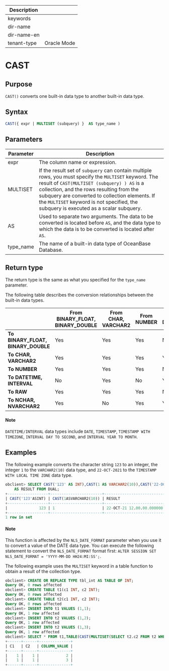 | Description   |                 |
|---------------|-----------------|
| keywords      |                 |
| dir-name      |                 |
| dir-name-en   |                 |
| tenant-type   | Oracle Mode     |

# CAST

## Purpose

`CAST()` converts one built-in data type to another built-in data type.

## Syntax

```sql
CAST({ expr | MULTISET (subquery) }  AS type_name )
```

## Parameters

| Parameter | Description |
|-----------|------------------------------------------------|
| expr | The column name or expression.  |
| MULTISET | If the result set of `subquery` can contain multiple rows, you must specify the `MULTISET` keyword. The result of `CAST(MULTISET (subquery) ) AS` is a collection, and the rows resulting from the subquery are converted to collection elements. If the `MULTISET` keyword is not specified, the subquery is executed as a scalar subquery.  |
| AS | Used to separate two arguments. The data to be converted is located before `AS`, and the data type to which the data is to be converted is located after `AS`.  |
| type_name | The name of a built-in data type of OceanBase Database.  |

## Return type

The return type is the same as what you specified for the `type_name` parameter.

The following table describes the conversion relationships between the built-in data types.

|                                    | **From BINARY_FLOAT, BINARY_DOUBLE** | **From CHAR, VARCHAR2** | **From NUMBER** | **From DATETIME/INTERVAL** | **From RAW** | **From NCHAR, NVARCHAR2** |
|------------------------------------|--------------------------------------|-------------------------|-----------------|----------------------------|--------------|---------------------------|
| **To BINARY_FLOAT, BINARY_DOUBLE** | Yes | Yes | Yes | No | No | Yes |
| **To CHAR, VARCHAR2** | Yes | Yes | Yes | Yes | Yes | No |
| **To NUMBER** | Yes | Yes | Yes | No | No | Yes |
| **To DATETIME, INTERVAL** | No | Yes | No | Yes | No | No |
| **To RAW** | Yes | Yes | Yes | No | Yes | No |
| **To NCHAR, NVARCHAR2** | Yes | No | Yes | Yes | Yes | Yes |

  <main id="notice" type='explain'>
    <h4>Note</h4>
    <p><code>DATETIME/INTERVAL</code> data types include <code>DATE</code>, <code>TIMESTAMP</code>, <code>TIMESTAMP WITH TIMEZONE</code>, <code>INTERVAL DAY TO SECOND</code>, and <code>INTERVAL YEAR TO MONTH</code>. </p>
  </main>

## Examples

The following example converts the character string `123` to an integer, the integer `1` to the `VARCHAR2(10)` data type, and `22-OCT-2021` to the `TIMESTAMP WITH LOCAL TIME ZONE` data type.

```sql
obclient> SELECT CAST('123' AS INT),CAST(1 AS VARCHAR2(10)),CAST('22-OCT-2021' AS TIMESTAMP WITH LOCAL TIME ZONE)
    AS RESULT FROM DUAL;
+------------------+-----------------------+------------------------------+
| CAST('123'ASINT) | CAST(1ASVARCHAR2(10)) | RESULT                       |
+------------------+-----------------------+------------------------------+
|              123 | 1                     | 22-OCT-21 12.00.00.000000 AM |
+------------------+-----------------------+------------------------------+
1 row in set
```

  <main id="notice" type='explain'>
    <h4>Note</h4>
    <p>This function is affected by the <code>NLS_DATE_FORMAT</code> parameter when you use it to convert a value of the DATE data type. You can execute the following statement to convert the <code>NLS_DATE_FORMAT</code> format first: <code>ALTER SESSION SET NLS_DATE_FORMAT = 'YYYY-MM-DD HH24:MI:SS';</code>.</p>
  </main>

The following example uses the `MULTISET` keyword in a table function to obtain a result of the collection type.

```sql
obclient> CREATE OR REPLACE TYPE tbl_int AS TABLE OF INT;
Query OK, 0 rows affected
obclient> CREATE TABLE t1(c1 INT, c2 INT);
Query OK, 0 rows affected
obclient> CREATE TABLE t2(c1 INT, c2 INT);
Query OK, 0 rows affected
obclient> INSERT INTO t1 VALUES (1,1);
Query OK, 1 row affected
obclient> INSERT INTO t2 VALUES (1,2);
Query OK, 1 row affected
obclient> INSERT INTO t2 VALUES (1,3);
Query OK, 1 row affected
obclient> SELECT * FROM t1,TABLE(CAST(MULTISET(SELECT t2.c2 FROM t2 WHERE t1.c1=t2.c1) AS tbl_int));
+------+------+--------------+
| C1   | C2   | COLUMN_VALUE |
+------+------+--------------+
|    1 |    1 |            2 |
|    1 |    1 |            3 |
+------+------+--------------+
```
